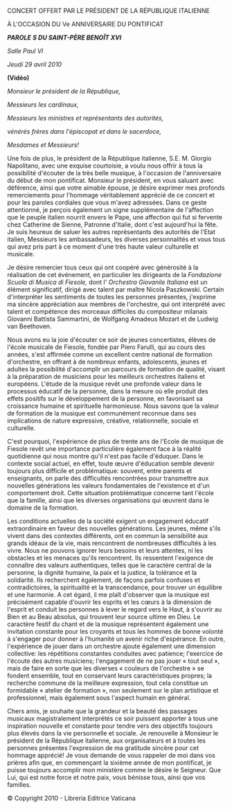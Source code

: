 CONCERT OFFERT PAR LE PRÉSIDENT DE LA RÉPUBLIQUE ITALIENNE

À L'OCCASION DU Ve ANNIVERSAIRE DU PONTIFICAT

***PAROLE*** ***S DU SAINT-PÈRE BENOÎT XVI***

*Salle Paul VI*

*Jeudi 29 avril 2010*

**(****Vidéo****)**

*Monsieur le président de la République,*

*Messieurs les cardinaux,*

*Messieurs les ministres et représentants des autorités,*

*vénérés frères dans l'épiscopat et dans le sacerdoce,*

*Mesdames et Messieurs!*

Une fois de plus, le président de la République italienne, S.E. M. Giorgio Napolitano, avec une exquise courtoisie, a voulu nous offrir à tous la possibilité d'écouter de la très belle musique, à l'occasion de l'anniversaire du début de mon pontificat. Monsieur le président, en vous saluant avec déférence, ainsi que votre aimable épouse, je désire exprimer mes profonds remerciements pour l'hommage véritablement apprécié de ce concert et pour les paroles cordiales que vous m'avez adressées. Dans ce geste attentionné, je perçois également un signe supplémentaire de l'affection que le peuple italien nourrit envers le Pape, une affection qui fut si fervente chez Catherine de Sienne, Patronne d'Italie, dont c'est aujourd'hui la fête. Je suis heureux de saluer les autres représentants des autorités de l'Etat italien, Messieurs les ambassadeurs, les diverses personnalités et vous tous qui avez pris part à ce moment d'une très haute valeur culturelle et musicale.

Je désire remercier tous ceux qui ont coopéré avec générosité à la réalisation de cet événement, en particulier les dirigeants de la *Fondazione Scuola di Musica di Fiesole,* dont l' *Orchestra Giovanile Italiana* est un élément significatif, dirigé avec talent par maître Nicola Paszkowski. Certain d'interpréter les sentiments de toutes les personnes présentes, j'exprime ma sincère appréciation aux membres de l'orchestre, qui ont interprété avec talent et compétence des morceaux difficiles du compositeur milanais Giovanni Battista Sammartini, de Wolfgang Amadeus Mozart et de Ludwig van Beethoven.

Nous avons eu la joie d'écouter ce soir de jeunes concertistes, élèves de l'école musicale de Fiesole, fondée par Piero Farulli, qui au cours des années, s'est affirmée comme un excellent centre national de formation d'orchestre, en offrant à de nombreux enfants, adolescents, jeunes et adultes la possibilité d'accomplir un parcours de formation de qualité, visant à la préparation de musiciens pour les meilleurs orchestres italiens et européens. L'étude de la musique revêt une profonde valeur dans le processus éducatif de la personne, dans la mesure où elle produit des effets positifs sur le développement de la personne, en favorisant sa croissance humaine et spirituelle harmonieuse. Nous savons que la valeur de formation de la musique est communément reconnue dans ses implications de nature expressive, créative, relationnelle, sociale et culturelle.

C'est pourquoi, l'expérience de plus de trente ans de l'Ecole de musique de Fiesole revêt une importance particulière également face à la réalité quotidienne qui nous montre qu'il n'est pas facile d'éduquer. Dans le contexte social actuel, en effet, toute œuvre d'éducation semble devenir toujours plus difficile et problématique: souvent, entre parents et enseignants, on parle des difficultés rencontrées pour transmettre aux nouvelles générations les valeurs fondamentales de l'existence et d'un comportement droit. Cette situation problématique concerne tant l'école que la famille, ainsi que les diverses organisations qui œuvrent dans le domaine de la formation.

Les conditions actuelles de la société exigent un engagement éducatif extraordinaire en faveur des nouvelles générations. Les jeunes, même s'ils vivent dans des contextes différents, ont en commun la sensibilité aux grands idéaux de la vie, mais rencontrent de nombreuses difficultés à les vivre. Nous ne pouvons ignorer leurs besoins et leurs attentes, ni les obstacles et les menaces qu'ils rencontrent. Ils ressentent l'exigence de connaître des valeurs authentiques, telles que le caractère central de la personne, la dignité humaine, la paix et la justice, la tolérance et la solidarité. Ils recherchent également, de façons parfois confuses et contradictoires, la spiritualité et la transcendance, pour trouver un équilibre et une harmonie. A cet égard, il me plaît d'observer que la musique est précisément capable d'ouvrir les esprits et les cœurs à la dimension de l'esprit et conduit les personnes à lever le regard vers le Haut, à s'ouvrir au Bien et au Beau absolus, qui trouvent leur source ultime en Dieu. Le caractère festif du chant et de la musique représentent également une invitation constante pour les croyants et tous les hommes de bonne volonté à s'engager pour donner à l'humanité un avenir riche d'espérance. En outre, l'expérience de jouer dans un orchestre ajoute également une dimension collective: les répétitions constantes conduites avec patience; l'exercice de l'écoute des autres musiciens; l'engagement de ne pas jouer « tout seul », mais de faire en sorte que les diverses « couleurs de l'orchestre » se fondent ensemble, tout en conservant leurs caractéristiques propres; la recherche commune de la meilleure expression, tout cela constitue un formidable « atelier de formation », non seulement sur le plan artistique et professionnel, mais également sous l'aspect humain en général.

Chers amis, je souhaite que la grandeur et la beauté des passages musicaux magistralement interprétés ce soir puissent apporter à tous une inspiration nouvelle et constante pour tendre vers des objectifs toujours plus élevés dans la vie personnelle et sociale. Je renouvelle à Monsieur le président de la République italienne, aux organisateurs et à toutes les personnes présentes l'expression de ma gratitude sincère pour cet hommage apprécié! Je vous demande de vous rappeler de moi dans vos prières afin que, en commençant la sixième année de mon pontificat, je puisse toujours accomplir mon ministère comme le désire le Seigneur. Que Lui, qui est notre force et notre paix, vous bénisse tous, ainsi que vos familles.

© Copyright 2010 - Libreria Editrice Vaticana